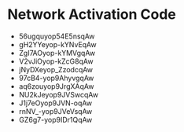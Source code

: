 # Network Activation Code
* 56ugquyop54E5nsqAw
* gH2YYeyop-kYNvEqAw
* ZgI7AOyop-kYMVgqAw
* V2vJiOyop-kZcG8qAw
* jNyDXeyop_ZzodcqAw
* 97cB4-yop9AhyvgqAw
* aq6zouyop9JrgXAqAw
* NU2kJeyop9JVSwcqAw
* J1j7eOyop9JVN-oqAw
* rnNV_-yop9JVeVsqAw
* GZ6g7-yop9IDr1QqAw